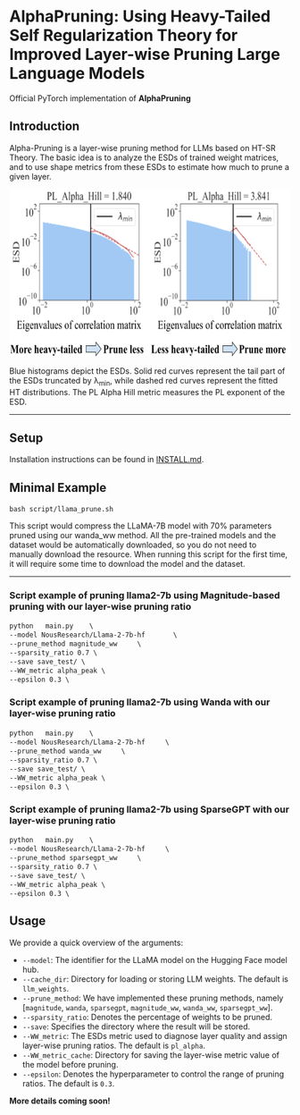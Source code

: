 #  AlphaPruning: Using Heavy-Tailed Self Regularization Theory for Improved Layer-wise Pruning Large Language Models

Official PyTorch implementation of **AlphaPruning**

## Introduction
Alpha-Pruning is a layer-wise pruning method for LLMs based on HT-SR Theory. The basic idea is to analyze the ESDs of trained weight matrices, and to use shape metrics from these ESDs to estimate how much to prune a given layer.

<p align="center">
<img src="./assert/ESDs.png" width="650" height="300">
</p>

Blue histograms depict the ESDs. Solid red curves represent the tail part of the ESDs truncated by λ<sub>min</sub>, while dashed red curves represent the fitted HT distributions. The PL Alpha Hill metric measures the PL exponent of the ESD.

---
## Setup
Installation instructions can be found in [INSTALL.md](INSTALL.md).

## Minimal Example
```
bash script/llama_prune.sh
```
This script would compress the LLaMA-7B model with 70\% parameters pruned using our wanda_ww method. All the pre-trained models and the dataset would be automatically downloaded, so you do not need to manually download the resource. When running this script for the first time, it will require some time to download the model and the dataset.

---
### Script example of pruning llama2-7b using Magnitude-based pruning with our layer-wise pruning ratio
```
python   main.py    \
--model NousResearch/Llama-2-7b-hf       \
--prune_method magnitude_ww     \
--sparsity_ratio 0.7 \
--save save_test/ \
--WW_metric alpha_peak \
--epsilon 0.3 \

```

### Script example of pruning llama2-7b using Wanda with our layer-wise pruning ratio
```
python   main.py    \
--model NousResearch/Llama-2-7b-hf     \
--prune_method wanda_ww     \
--sparsity_ratio 0.7 \
--save save_test/ \
--WW_metric alpha_peak \
--epsilon 0.3 \
```

### Script example of pruning llama2-7b using SparseGPT with our layer-wise pruning ratio
```
python   main.py    \
--model NousResearch/Llama-2-7b-hf     \
--prune_method sparsegpt_ww     \
--sparsity_ratio 0.7 \
--save save_test/ \
--WW_metric alpha_peak \
--epsilon 0.3 \
```


## Usage
We provide a quick overview of the arguments:  
- `--model`: The identifier for the LLaMA model on the Hugging Face model hub.
- `--cache_dir`: Directory for loading or storing LLM weights. The default is `llm_weights`.
- `--prune_method`: We have implemented these pruning methods, namely [`magnitude`, `wanda`, `sparsegpt`, `magnitude_ww`, `wanda_ww`, `sparsegpt_ww`].
- `--sparsity_ratio`: Denotes the percentage of weights to be pruned.
- `--save`: Specifies the directory where the result will be stored.
- `--WW_metric`: The ESDs metric used to diagnose layer quality and assign layer-wise pruning ratios. The default is `pl_alpha`.
- `--WW_metric_cache`: Directory for saving the layer-wise metric value of the model before pruning.
- `--epsilon`: Denotes the hyperparameter to control the range of pruning ratios. The default is `0.3`.


**More details coming soon!**